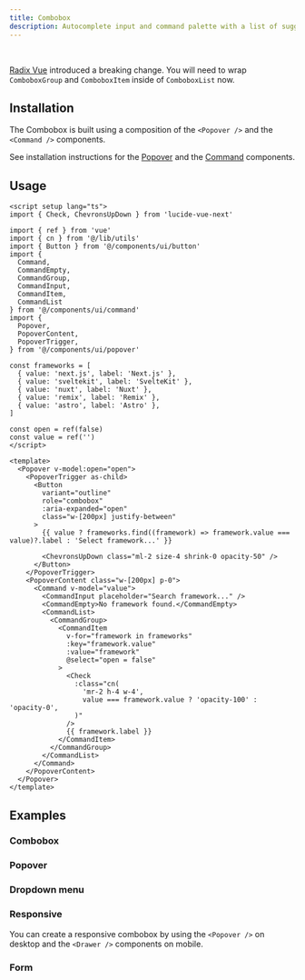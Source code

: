 ```yaml
---
title: Combobox
description: Autocomplete input and command palette with a list of suggestions.
---
```


<ComponentPreview name="ComboboxDemo" />

<br>
<Callout title="Note" class="bg-destructive">

[Radix Vue](https://github.com/radix-vue/radix-vue/releases/tag/v1.2.0) introduced a breaking change. You will need to wrap `ComboboxGroup` and `ComboboxItem` inside of `ComboboxList` now.

</Callout>

## Installation

The Combobox is built using a composition of the `<Popover />` and the `<Command />` components.

See installation instructions for the [Popover](/docs/components/popover#installation) and the [Command](/docs/components/command#installation) components.

## Usage

```vue
<script setup lang="ts">
import { Check, ChevronsUpDown } from 'lucide-vue-next'

import { ref } from 'vue'
import { cn } from '@/lib/utils'
import { Button } from '@/components/ui/button'
import {
  Command,
  CommandEmpty,
  CommandGroup,
  CommandInput,
  CommandItem,
  CommandList
} from '@/components/ui/command'
import {
  Popover,
  PopoverContent,
  PopoverTrigger,
} from '@/components/ui/popover'

const frameworks = [
  { value: 'next.js', label: 'Next.js' },
  { value: 'sveltekit', label: 'SvelteKit' },
  { value: 'nuxt', label: 'Nuxt' },
  { value: 'remix', label: 'Remix' },
  { value: 'astro', label: 'Astro' },
]

const open = ref(false)
const value = ref('')
</script>

<template>
  <Popover v-model:open="open">
    <PopoverTrigger as-child>
      <Button
        variant="outline"
        role="combobox"
        :aria-expanded="open"
        class="w-[200px] justify-between"
      >
        {{ value ? frameworks.find((framework) => framework.value === value)?.label : 'Select framework...' }}

        <ChevronsUpDown class="ml-2 size-4 shrink-0 opacity-50" />
      </Button>
    </PopoverTrigger>
    <PopoverContent class="w-[200px] p-0">
      <Command v-model="value">
        <CommandInput placeholder="Search framework..." />
        <CommandEmpty>No framework found.</CommandEmpty>
        <CommandList>
          <CommandGroup>
            <CommandItem
              v-for="framework in frameworks"
              :key="framework.value"
              :value="framework"
              @select="open = false"
            >
              <Check
                :class="cn(
                  'mr-2 h-4 w-4',
                  value === framework.value ? 'opacity-100' : 'opacity-0',
                )"
              />
              {{ framework.label }}
            </CommandItem>
          </CommandGroup>
        </CommandList>
      </Command>
    </PopoverContent>
  </Popover>
</template>
```

## Examples

### Combobox

<ComponentPreview name="ComboboxDemo" />

### Popover

<ComponentPreview name="ComboboxPopover" />

### Dropdown menu

<ComponentPreview name="ComboboxDropdownMenu" />

### Responsive

You can create a responsive combobox by using the `<Popover />` on desktop and the `<Drawer />` components on mobile.

<ComponentPreview name="ComboboxResponsive" />

### Form

<ComponentPreview name="ComboboxForm" />
